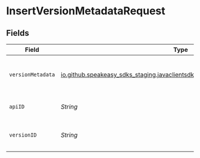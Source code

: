 # InsertVersionMetadataRequest


## Fields

| Field                                                                                                                            | Type                                                                                                                             | Required                                                                                                                         | Description                                                                                                                      |
| -------------------------------------------------------------------------------------------------------------------------------- | -------------------------------------------------------------------------------------------------------------------------------- | -------------------------------------------------------------------------------------------------------------------------------- | -------------------------------------------------------------------------------------------------------------------------------- |
| `versionMetadata`                                                                                                                | [io.github.speakeasy_sdks_staging.javaclientsdk.models.shared.VersionMetadataInput](../../models/shared/VersionMetadataInput.md) | :heavy_check_mark:                                                                                                               | A JSON representation of the metadata to insert.                                                                                 |
| `apiID`                                                                                                                          | *String*                                                                                                                         | :heavy_check_mark:                                                                                                               | The ID of the Api to insert metadata for.                                                                                        |
| `versionID`                                                                                                                      | *String*                                                                                                                         | :heavy_check_mark:                                                                                                               | The version ID of the Api to insert metadata for.                                                                                |